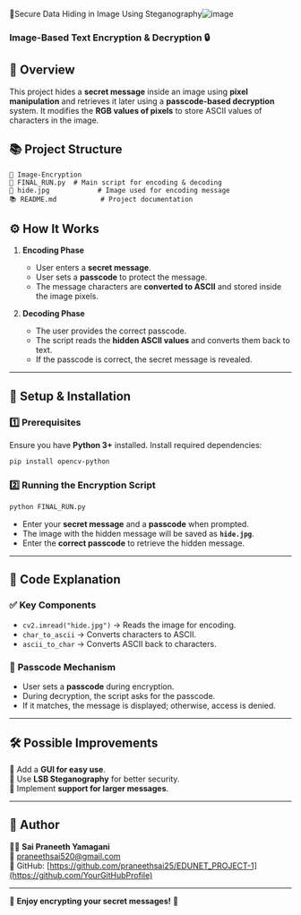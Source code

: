 Secure Data Hiding in Image Using Steganography![image](https://github.com/user-attachments/assets/dc805758-5865-4826-a188-cd2a88e936ed)


### **Image-Based Text Encryption & Decryption 🔒**


## 📌 Overview

This project hides a **secret message** inside an image using **pixel manipulation** and retrieves it later using a **passcode-based decryption** system. It modifies the **RGB values of pixels** to store ASCII values of characters in the image.

## 📚 Project Structure

```
📁 Image-Encryption
📀 FINAL_RUN.py  # Main script for encoding & decoding
🎨 hide.jpg            # Image used for encoding message
📚 README.md           # Project documentation
```

## ⚙️ How It Works

1. **Encoding Phase**

   - User enters a **secret message**.
   - User sets a **passcode** to protect the message.
   - The message characters are **converted to ASCII** and stored inside the image pixels.

2. **Decoding Phase**

   - The user provides the correct passcode.
   - The script reads the **hidden ASCII values** and converts them back to text.
   - If the passcode is correct, the secret message is revealed.

---

## 🚀 Setup & Installation

### 1️⃣ **Prerequisites**

Ensure you have **Python 3+** installed. Install required dependencies:

```bash
pip install opencv-python
```

### 2️⃣ **Running the Encryption Script**

```bash
python FINAL_RUN.py
```

- Enter your **secret message** and a **passcode** when prompted.
- The image with the hidden message will be saved as **`hide.jpg`**.
- Enter the **correct passcode** to retrieve the hidden message.



---

## 📝 Code Explanation

### ✅ **Key Components**

- `cv2.imread("hide.jpg")` → Reads the image for encoding.
- `char_to_ascii` → Converts characters to ASCII.
- `ascii_to_char` → Converts ASCII back to characters.


### 🔑 **Passcode Mechanism**

- User sets a **passcode** during encryption.
- During decryption, the script asks for the passcode.
- If it matches, the message is displayed; otherwise, access is denied.

---

## 🛠️ Possible Improvements

🔹 Add a **GUI for easy use**.\
🔹 Use **LSB Steganography** for better security.\
🔹 Implement **support for larger messages**.

---

## 📝 Author

👨‍💻 **Sai Praneeth Yamagani**\
📧 [praneethsai520@gmail.com](mailto\:your.email@example.com)\
🔗 GitHub: [https://github.com/praneethsai25/EDUNET_PROJECT-1](https://github.com/YourGitHubProfile)

---

🚀 **Enjoy encrypting your secret messages!** 🔏

